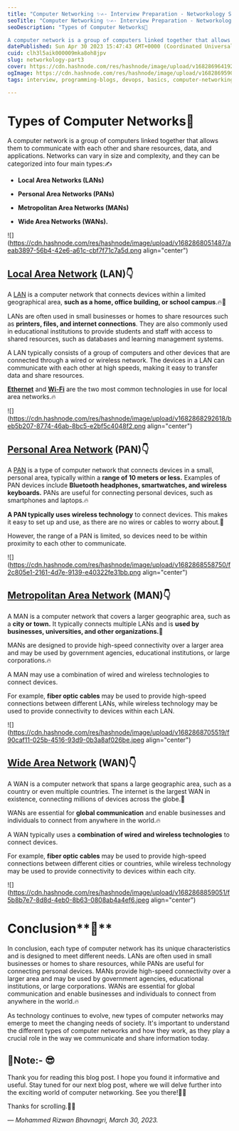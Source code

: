 ```yaml
---
title: "Computer Networking ✨✍- Interview Preparation - Networkology Series - Part 3 👇"
seoTitle: "Computer Networking ✨✍- Interview Preparation - Networkology Series"
seoDescription: "Types of Computer Networks🌟

A computer network is a group of computers linked together that allows them to communicate with each other and share resources"
datePublished: Sun Apr 30 2023 15:47:43 GMT+0000 (Coordinated Universal Time)
cuid: clh3l5aik000009mka8oh8jpv
slug: networkology-part3
cover: https://cdn.hashnode.com/res/hashnode/image/upload/v1682869641926/0a6bc034-2674-4c7c-b583-abedd8daefc4.png
ogImage: https://cdn.hashnode.com/res/hashnode/image/upload/v1682869590608/20436f18-6913-4d7b-8ac6-7e209acba94d.png
tags: interview, programming-blogs, devops, basics, computer-networking

---
```


# Types of Computer Networks🌟

A computer network is a group of computers linked together that allows them to communicate with each other and share resources, data, and applications. Networks can vary in size and complexity, and they can be categorized into four main types:✍

* **Local Area Networks (LANs)**
    
* **Personal Area Networks (PANs)**
    
* **Metropolitan Area Networks (MANs)**
    
* **Wide Area Networks (WANs).**
    

![](https://cdn.hashnode.com/res/hashnode/image/upload/v1682868051487/aeab3897-56b4-42e6-a61c-cbf7f71c7a5d.png align="center")

## [**Local Area Network**](https://en.wikipedia.org/wiki/Local_area_network) **(LAN)**👇

A [LAN](https://en.wikipedia.org/wiki/Local_area_network) is a computer network that connects devices within a limited geographical area, **such as a home, office building, or school campus**.🔥🚀

LANs are often used in small businesses or homes to share resources such as **printers, files, and internet connections**. They are also commonly used in educational institutions to provide students and staff with access to shared resources, such as databases and learning management systems.

A LAN typically consists of a group of computers and other devices that are connected through a wired or wireless network. The devices in a LAN can communicate with each other at high speeds, making it easy to transfer data and share resources.

[**Ethernet**](https://en.wikipedia.org/wiki/Ethernet) and [**Wi-Fi**](https://en.wikipedia.org/wiki/Wi-Fi) are the two most common technologies in use for local area networks.🔥

![](https://cdn.hashnode.com/res/hashnode/image/upload/v1682868292618/beb5b207-8774-46ab-8bc5-e2bf5c4048f2.png align="center")

## [**Personal Area Network**](https://en.wikipedia.org/wiki/Personal_area_network) (PAN)👇

A [PAN](https://en.wikipedia.org/wiki/Personal_area_network) is a type of computer network that connects devices in a small, personal area, typically within a **range of 10 meters or less.** Examples of PAN devices include **Bluetooth headphones, smartwatches, and wireless keyboards.** PANs are useful for connecting personal devices, such as smartphones and laptops.🔥

**A PAN typically uses wireless technology** to connect devices. This makes it easy to set up and use, as there are no wires or cables to worry about.🚀

However, the range of a PAN is limited, so devices need to be within proximity to each other to communicate.

![](https://cdn.hashnode.com/res/hashnode/image/upload/v1682868558750/f2c805e1-2161-4d7e-9139-e40322fe31bb.png align="center")

## [**Metropolitan Area Network**](https://en.wikipedia.org/wiki/Metropolitan_area_network) (MAN)👇

A MAN is a computer network that covers a larger geographic area, such as a **city or town.** It typically connects multiple LANs and is **used by businesses, universities, and other organizations.**🚀

MANs are designed to provide high-speed connectivity over a larger area and may be used by government agencies, educational institutions, or large corporations.🔥

A MAN may use a combination of wired and wireless technologies to connect devices.

For example, **fiber optic cables** may be used to provide high-speed connections between different LANs, while wireless technology may be used to provide connectivity to devices within each LAN.

![](https://cdn.hashnode.com/res/hashnode/image/upload/v1682868705519/f90caf11-025b-4516-93d9-0b3a8af026be.jpeg align="center")

## [**Wide Area Network**](https://en.wikipedia.org/wiki/Wide_area_network) (WAN)👇

A WAN is a computer network that spans a large geographic area, such as a country or even multiple countries. The internet is the largest WAN in existence, connecting millions of devices across the globe.🚀

WANs are essential for **global communication** and enable businesses and individuals to connect from anywhere in the world.🔥

A WAN typically uses a **combination of wired and wireless technologies** to connect devices.

For example, **fiber optic cables** may be used to provide high-speed connections between different cities or countries, while wireless technology may be used to provide connectivity to devices within each city.

![](https://cdn.hashnode.com/res/hashnode/image/upload/v1682868859051/f5b8b7e7-8d8d-4eb0-8b63-0808ab4a4ef6.jpeg align="center")

# Conclusion**🤩**

In conclusion, each type of computer network has its unique characteristics and is designed to meet different needs. LANs are often used in small businesses or homes to share resources, while PANs are useful for connecting personal devices. MANs provide high-speed connectivity over a larger area and may be used by government agencies, educational institutions, or large corporations. WANs are essential for global communication and enable businesses and individuals to connect from anywhere in the world.🔥

As technology continues to evolve, new types of computer networks may emerge to meet the changing needs of society. It's important to understand the different types of computer networks and how they work, as they play a crucial role in the way we communicate and share information today.

## 💫Note:- 😎

Thank you for reading this blog post. I hope you found it informative and useful. Stay tuned for our next blog post, where we will delve further into the exciting world of computer networking. See you there!🚴‍♀️

Thanks for scrolling.🏃‍♀️

*— Mohammed Rizwan Bhavnagri, March 30, 2023.*